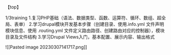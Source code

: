 【top】


1/3training
1.复习PHP基础（语法、数据类型、函数、运算符、循环、数组、超全局、表单）
2.学习drupal模块开发基本步骤（创建目录、使用.info.yml 文件声明模块信息、使用 .routing.yml 文件定义路由路径、创建路由对应的控制器），模块目录及文件结构
3.学习Drupal Views入门，基本配置、展示内容、输出格式

![[Pasted image 20230307141717.png]]